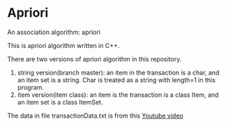 # Apriori
An association algorithm: apriori

This is apriori algorithm written in C++.

There are two versions of apriori algorithm in this repository. 
1. string version(branch master): an item in the transaction is a char, and an item set is a string. Char is treated as a string with length=1 in this program.
2. item version(item class): an item is the transaction is a class Item, and an item set is a class ItemSet.

The data in file transactionData.txt is from this [Youtube video](https://www.youtube.com/watch?v=TcUlzuQ27iQ)
